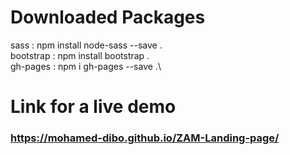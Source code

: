 # Downloaded Packages
sass       : npm install node-sass --save .\
bootstrap  : npm install bootstrap .\
gh-pages   : npm i gh-pages --save .\


# Link for a live demo

### https://mohamed-dibo.github.io/ZAM-Landing-page/